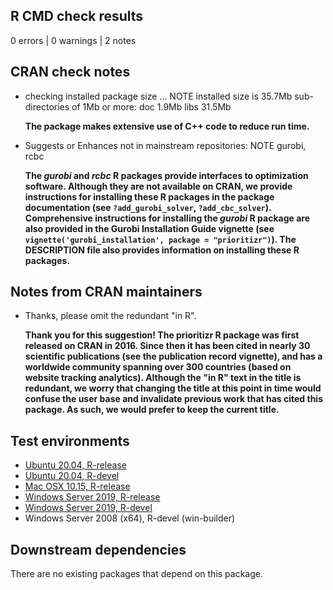 ## R CMD check results

0 errors | 0 warnings | 2 notes

## CRAN check notes

* checking installed package size ... NOTE
    installed size is 35.7Mb
    sub-directories of 1Mb or more:
      doc    1.9Mb
      libs  31.5Mb

    **The package makes extensive use of C++ code to reduce run time.**

* Suggests or Enhances not in mainstream repositories: NOTE
    gurobi, rcbc

  **The _gurobi_ and _rcbc_ R packages provide interfaces to optimization software. Although they are not available on CRAN, we provide instructions for installing these R packages in the package documentation (see `?add_gurobi_solver`, `?add_cbc_solver`). Comprehensive instructions for installing the _gurobi_ R package are also provided in the Gurobi Installation Guide vignette (see `vignette('gurobi_installation', package = "prioritizr")`). The DESCRIPTION file also provides information on installing these R packages.**

## Notes from CRAN maintainers

* Thanks, please omit the redundant "in R".

  **Thank you for this suggestion! The prioritizr R package was first released on CRAN in 2016. Since then it has been cited in nearly 30 scientific publications (see the publication record vignette), and has a worldwide community spanning over 300 countries (based on website tracking analytics). Although the "in R" text in the title is redundant, we worry that changing the title at this point in time would confuse the user base and invalidate previous work that has cited this package. As such, we would prefer to keep the current title.**

## Test environments

* [Ubuntu 20.04, R-release](https://github.com/prioritizr/prioritizr/actions?query=workflow%3AUbuntu)
* [Ubuntu 20.04, R-devel](https://github.com/prioritizr/prioritizr/actions?query=workflow%3AUbuntu)
* [Mac OSX 10.15, R-release](https://github.com/prioritizr/prioritizr/actions?query=workflow%3A%22Mac+OSX%22)
* [Windows Server 2019, R-release](https://github.com/prioritizr/prioritizr/actions?query=workflow%3AWindows)
* [Windows Server 2019, R-devel](https://github.com/prioritizr/prioritizr/actions?query=workflow%3AWindows)
* Windows Server 2008 (x64), R-devel (win-builder)

## Downstream dependencies

There are no existing packages that depend on this package.
